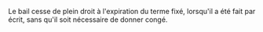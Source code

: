   
 Le bail cesse de plein droit à l'expiration du terme fixé, lorsqu'il a été fait par écrit, sans qu'il soit nécessaire de donner congé.  

  

